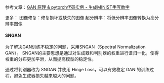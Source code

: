 参考文章：[GAN 原理 & pytorch代码实例 - 生成MINIST手写数字](https://blog.csdn.net/Lizhi_Tech/article/details/132108893)


更多：
图像修复：修复损坏或缺失的图像
超分辨率：将低分辨率图像转换为高分辨率图像


#### SNGAN
为了解决GAN训练不稳定的问题，采用SNGAN（Spectral Normalization GAN）。
SNGAN的主要思想是通过对生成器和判别器的权重进行谱归一化，使得权重的分布更加平滑，从而提高模型的稳定性。

通过将判别器改为 SNGAN 并使用 Hinge Loss，可以有效稳定 GAN 的训练过程，避免生成器损失越来越大的问题。
